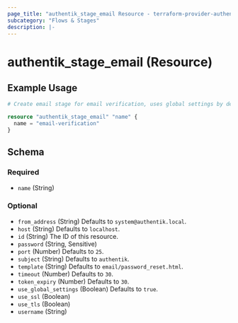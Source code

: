 ```yaml
---
page_title: "authentik_stage_email Resource - terraform-provider-authentik"
subcategory: "Flows & Stages"
description: |-
---
```


# authentik_stage_email (Resource)

## Example Usage

```terraform
# Create email stage for email verification, uses global settings by default

resource "authentik_stage_email" "name" {
  name = "email-verification"
}
```

<!-- schema generated by tfplugindocs -->
## Schema

### Required

- `name` (String)

### Optional

- `from_address` (String) Defaults to `system@authentik.local`.
- `host` (String) Defaults to `localhost`.
- `id` (String) The ID of this resource.
- `password` (String, Sensitive)
- `port` (Number) Defaults to `25`.
- `subject` (String) Defaults to `authentik`.
- `template` (String) Defaults to `email/password_reset.html`.
- `timeout` (Number) Defaults to `30`.
- `token_expiry` (Number) Defaults to `30`.
- `use_global_settings` (Boolean) Defaults to `true`.
- `use_ssl` (Boolean)
- `use_tls` (Boolean)
- `username` (String)
